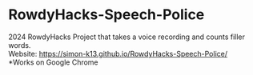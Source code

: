 # RowdyHacks-Speech-Police
2024 RowdyHacks Project that takes a voice recording and counts filler words.<br/> 
Website: https://simon-k13.github.io/RowdyHacks-Speech-Police/<br/> 
*Works on Google Chrome
